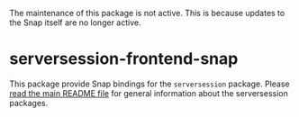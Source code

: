 The maintenance of this package is not active.
This is because updates to the Snap itself are no longer active.

# serversession-frontend-snap

This package provide Snap bindings for the `serversession`
package.  Please
[read the main README file](https://github.com/yesodweb/serversession/blob/master/README.md)
for general information about the serversession packages.
